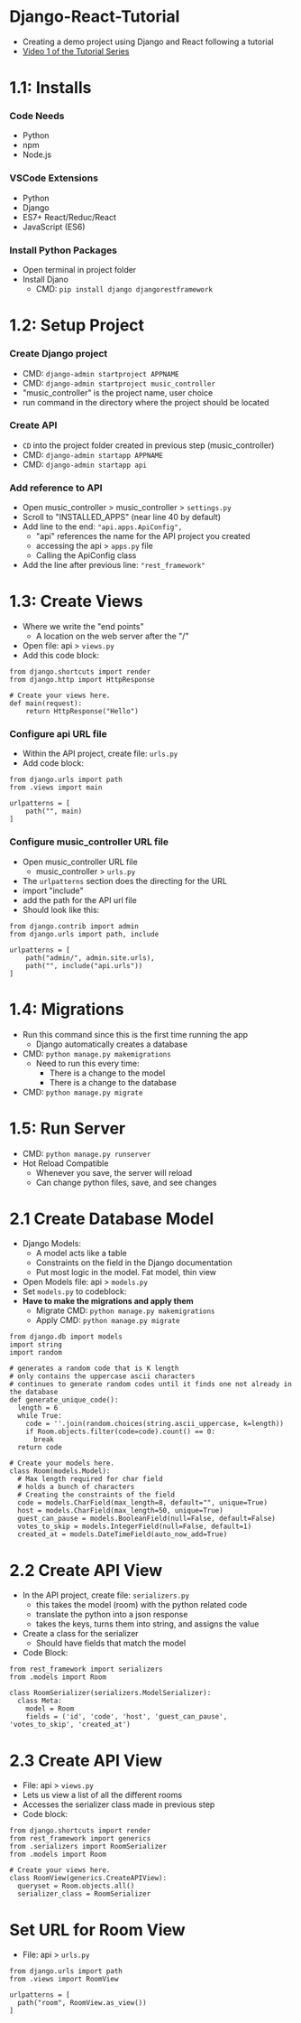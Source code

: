 # Django-React-Tutorial

- Creating a demo project using Django and React following a tutorial
- [Video 1 of the Tutorial Series](https://www.youtube.com/watch?v=JD-age0BPVo&list=PLzMcBGfZo4-kCLWnGmK0jUBmGLaJxvi4j)

# 1.1: Installs

### Code Needs

- Python
- npm
- Node.js

### VSCode Extensions

- Python
- Django
- ES7+ React/Reduc/React
- JavaScript (ES6)

### Install Python Packages

- Open terminal in project folder
- Install Djano
    - CMD: `pip install django djangorestframework`

# 1.2: Setup Project

### Create Django project

- CMD: `django-admin startproject APPNAME`
- CMD: `django-admin startproject music_controller`
- "music_controller" is the project name, user choice
- run command in the directory where the project should be located

### Create API

- `CD` into the project folder created in previous step (music_controller)
- CMD: `django-admin startapp APPNAME`
- CMD: `django-admin startapp api`

### Add reference to API

- Open music_controller > music_controller > `settings.py`
- Scroll to "INSTALLED_APPS" (near line 40 by default)
- Add line to the end: `"api.apps.ApiConfig",`
  - "api" references the name for the API project you created
  - accessing the api > `apps.py` file
  - Calling the ApiConfig class
- Add the line after previous line: `"rest_framework"`

# 1.3: Create Views

- Where we write the "end points"
  - A location on the web server after the "/"
- Open file: api > `views.py`
- Add this code block:
```
from django.shortcuts import render
from django.http import HttpResponse

# Create your views here.
def main(request):
    return HttpResponse("Hello")
```

### Configure api URL file

- Within the API project, create file: `urls.py`
- Add code block:
```
from django.urls import path
from .views import main

urlpatterns = [
    path("", main)
]
```

### Configure music_controller URL file

- Open music_controller URL file
  - music_controller > `urls.py`
- The `urlpatterns` section does the directing for the URL
- import "include"
- add the path for the API url file
- Should look like this:
```
from django.contrib import admin
from django.urls import path, include

urlpatterns = [
    path("admin/", admin.site.urls),
    path("", include("api.urls"))
]
```

# 1.4: Migrations

- Run this command since this is the first time running the app
  - Django automatically creates a database 
- CMD: `python manage.py makemigrations`
  - Need to run this every time:
    - There is a change to the model
    - There is a change to the database
- CMD: `python manage.py migrate`

# 1.5: Run Server

- CMD: `python manage.py runserver`
- Hot Reload Compatible 
  - Whenever you save, the server will reload
  - Can change python files, save, and see changes
 
# 2.1 Create Database Model

- Django Models:
  - A model acts like a table
  - Constraints on the field in the Django documentation
  - Put most logic in the model. Fat model, thin view
- Open Models file: api > `models.py`
- Set `models.py` to codeblock:
- **Have to make the migrations and apply them**
  - Migrate CMD: `python manage.py makemigrations`
  - Apply CMD: `python manage.py migrate`
```
from django.db import models
import string
import random

# generates a random code that is K length
# only contains the uppercase ascii characters
# continues to generate random codes until it finds one not already in the database
def generate_unique_code():
  length = 6
  while True:
    code = ''.join(random.choices(string.ascii_uppercase, k=length))
    if Room.objects.filter(code=code).count() == 0:
      break
  return code

# Create your models here.
class Room(models.Model):
  # Max length required for char field
  # holds a bunch of characters
  # Creating the constraints of the field
  code = models.CharField(max_length=8, default="", unique=True)
  host = models.CharField(max_length=50, unique=True)
  guest_can_pause = models.BooleanField(null=False, default=False)
  votes_to_skip = models.IntegerField(null=False, default=1)
  created_at = models.DateTimeField(auto_now_add=True)
```

# 2.2 Create API View

- In the API project, create file: `serializers.py`
  - this takes the model (room) with the python related code
  - translate the python into a json response
  - takes the keys, turns them into string, and assigns the value
- Create a class for the serializer
  - Should have fields that match the model
- Code Block:
```
from rest_framework import serializers
from .models import Room

class RoomSerializer(serializers.ModelSerializer):
  class Meta:
    model = Room
    fields = ('id', 'code', 'host', 'guest_can_pause', 'votes_to_skip', 'created_at')
```

# 2.3 Create API View

- File: api > `views.py`
- Lets us view a list of all the different rooms
- Accesses the serializer class made in previous step
- Code block:
```
from django.shortcuts import render
from rest_framework import generics
from .serializers import RoomSerializer
from .models import Room

# Create your views here.
class RoomView(generics.CreateAPIView):
  queryset = Room.objects.all()
  serializer_class = RoomSerializer
```

# Set URL for Room View

- File: api > `urls.py`
```
from django.urls import path
from .views import RoomView

urlpatterns = [
  path("room", RoomView.as_view())
]
```
